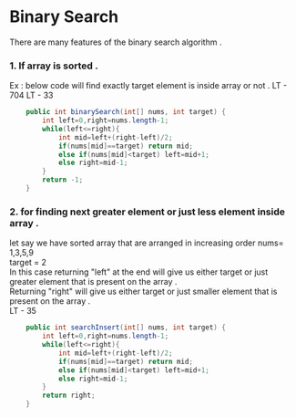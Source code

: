 # Binary Search 
There are many features of the binary search algorithm . 

### 1. If array is sorted . 
Ex : below code will find exactly target element is inside array or not . 
LT - 704
LT - 33
```java
    public int binarySearch(int[] nums, int target) {
        int left=0,right=nums.length-1;
        while(left<=right){
            int mid=left+(right-left)/2;
            if(nums[mid]==target) return mid;
            else if(nums[mid]<target) left=mid+1;
            else right=mid-1;
        }
        return -1;
    }
```
### 2. for finding next greater element or just less element inside array . 
let say we have sorted array that are arranged in increasing order 
nums= 1,3,5,9  
target = 2  
In this case returning "left" at the end will give us either target or just greater element that is present on the array .  
Returning "right" will give us either target or just smaller element that is present on the array .  
LT - 35  
```java
    public int searchInsert(int[] nums, int target) {
        int left=0,right=nums.length-1;
        while(left<=right){
            int mid=left+(right-left)/2;
            if(nums[mid]==target) return mid;
            else if(nums[mid]<target) left=mid+1;
            else right=mid-1;
        }
        return right;
    }
```

